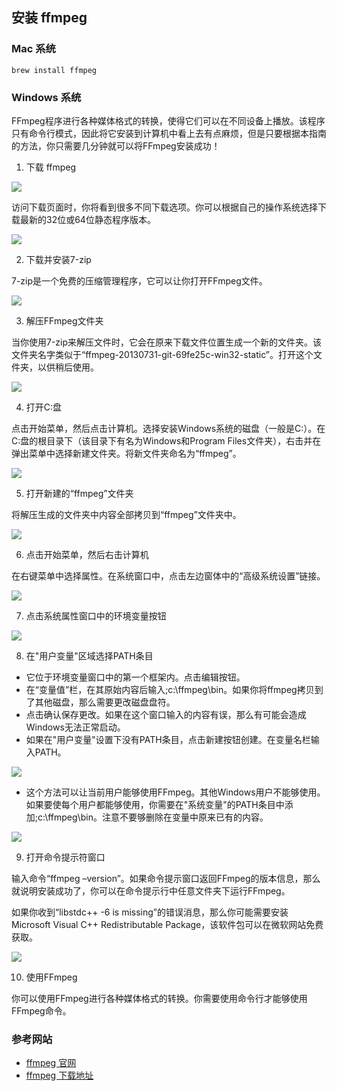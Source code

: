 ## 安装 ffmpeg


### Mac 系统

```shell
brew install ffmpeg
```

### Windows 系统

FFmpeg程序进行各种媒体格式的转换，使得它们可以在不同设备上播放。该程序只有命令行模式，因此将它安装到计算机中看上去有点麻烦，但是只要根据本指南的方法，你只需要几分钟就可以将FFmpeg安装成功！

1. 下载 ffmpeg

![](./ffmpeg/download.webp)

访问下载页面时，你将看到很多不同下载选项。你可以根据自己的操作系统选择下载最新的32位或64位静态程序版本。

![](./ffmpeg/download2.webp)

2. 下载并安装7-zip

7-zip是一个免费的压缩管理程序，它可以让你打开FFmpeg文件。

![](./ffmpeg/install-1.webp)

3. 解压FFmpeg文件夹

当你使用7-zip来解压文件时，它会在原来下载文件位置生成一个新的文件夹。该文件夹名字类似于“ffmpeg-20130731-git-69fe25c-win32-static”。打开这个文件夹，以供稍后使用。

![](./ffmpeg/install-2.webp)

4. 打开C:盘

点击开始菜单，然后点击计算机。选择安装Windows系统的磁盘（一般是C:）。在C:盘的根目录下（该目录下有名为Windows和Program Files文件夹），右击并在弹出菜单中选择新建文件夹。将新文件夹命名为“ffmpeg”。

![](./ffmpeg/install-3.webp)

5. 打开新建的“ffmpeg”文件夹

将解压生成的文件夹中内容全部拷贝到“ffmpeg”文件夹中。


![](./ffmpeg/install-4.webp)

6. 点击开始菜单，然后右击计算机

在右键菜单中选择属性。在系统窗口中，点击左边窗体中的“高级系统设置”链接。

![](./ffmpeg/install-5.webp)

7. 点击系统属性窗口中的环境变量按钮

![](./ffmpeg/install-6.webp)

8. 在"用户变量"区域选择PATH条目

 - 它位于环境变量窗口中的第一个框架内。点击编辑按钮。
 - 在“变量值”栏，在其原始内容后输入;c:\ffmpeg\bin。如果你将ffmpeg拷贝到了其他磁盘，那么需要更改磁盘盘符。
 - 点击确认保存更改。如果在这个窗口输入的内容有误，那么有可能会造成Windows无法正常启动。
 - 如果在"用户变量"设置下没有PATH条目，点击新建按钮创建。在变量名栏输入PATH。

![](./ffmpeg/install-7.webp)

 - 这个方法可以让当前用户能够使用FFmpeg。其他Windows用户不能够使用。如果要使每个用户都能够使用，你需要在"系统变量"的PATH条目中添加;c:\ffmpeg\bin。注意不要够删除在变量中原来已有的内容。

![](./ffmpeg/install-8.webp)

9. 打开命令提示符窗口

输入命令“ffmpeg –version”。如果命令提示窗口返回FFmpeg的版本信息，那么就说明安装成功了，你可以在命令提示行中任意文件夹下运行FFmpeg。

如果你收到“libstdc++ -6 is missing”的错误消息，那么你可能需要安装Microsoft Visual C++ Redistributable Package，该软件包可以在微软网站免费获取。

![](./ffmpeg/install-9.webp)

10. 使用FFmpeg

你可以使用FFmpeg进行各种媒体格式的转换。你需要使用命令行才能够使用FFmpeg命令。


### 参考网站

- [ffmpeg 官网](http://ffmpeg.org/)
- [ffmpeg 下载地址](https://ffmpeg.zeranoe.com/builds/)
